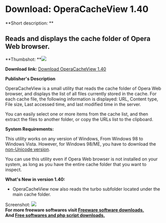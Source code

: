 # Download: OperaCacheView 1.40

**Short description: **

## Reads and displays the cache folder of Opera Web browser.

  
**Thumbshot: **![](http://www.freewarefiles.com/screenshot/operacacheview_md.jpg)   
  
**Download link:** [Download OperaCacheView 1.40](http://freesoftwares.boysofts.com/OperaCacheView_program_44261.html)  
  

**Publisher's Description**  
  

OperaCacheView is a small utility that reads the cache folder of Opera Web
browser, and displays the list of all files currently stored in the cache. For
each cache file, the following information is displayed: URL, Content type,
File size, Last accessed time, and last modified time in the server.

You can easily select one or more items from the cache list, and then extract
the files to another folder, or copy the URLs list to the clipboard.

**System Requirements:**

This utility works on any version of Windows, From Windows 98 to Windows
Vista. However, for Windows 98/ME, you have to download the [non-Unicode
version](http://www.nirsoft.net/utils/operacacheview-98.zip).

You can use this utility even if Opera Web browser is not installed on your
system, as long as you have the entire cache folder that you want to inspect.

**What's New in version 1.40:**

  * OperaCacheView now also reads the turbo subfolder located under the main cache folder. 

  
  
Screenshot: ![](http://www.freewarefiles.com/screenshot/operacacheview.jpg)  
**For more freeware softwares visit [Freeware software downloads.](http://freesoftwares.boysofts.com/)**   
**And [Free softwares and php script downloads.](http://www.boysofts.com/)**

